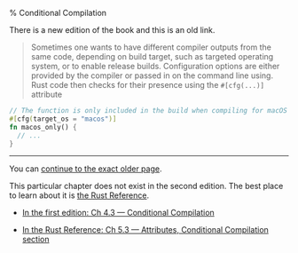 % Conditional Compilation

There is a new edition of the book and this is an old link.

> Sometimes one wants to have different compiler outputs from the same code, depending on build target, such as targeted operating system, or to enable release builds.
> Configuration options are either provided by the compiler or passed in on the command line using.
> Rust code then checks for their presence using the `#[cfg(...)]` attribute

```rust
// The function is only included in the build when compiling for macOS
#[cfg(target_os = "macos")]
fn macos_only() {
  // ...
}
```

---

You can [continue to the exact older page][1].

This particular chapter does not exist in the second edition.
The best place to learn about it is [the Rust Reference][2].

* [In the first edition: Ch 4.3 — Conditional Compilation][1]

* [In the Rust Reference: Ch 5.3 — Attributes, Conditional Compilation section][2]


[1]: first-edition/conditional-compilation.html
[2]: ../reference/attributes.html#conditional-compilation
